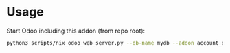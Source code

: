 # Usage

Start Odoo including this addon (from repo root):

```bash
python3 scripts/nix_odoo_web_server.py --db-name mydb --addon account_dashboard_banner
```
